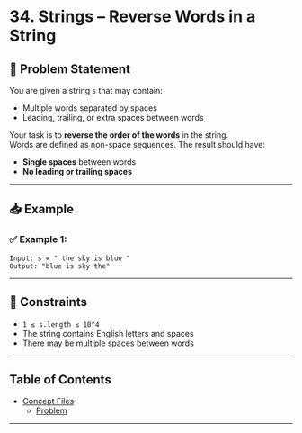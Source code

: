 # 34. Strings – Reverse Words in a String

## 🧠 Problem Statement

You are given a string `s` that may contain:
- Multiple words separated by spaces
- Leading, trailing, or extra spaces between words

Your task is to **reverse the order of the words** in the string.  
Words are defined as non-space sequences. The result should have:
- **Single spaces** between words
- **No leading or trailing spaces**

---

## 📥 Example

### ✅ Example 1:
```
Input: s = " the sky is blue "
Output: "blue is sky the"
```

---

## 📌 Constraints

- `1 ≤ s.length ≤ 10^4`  
- The string contains English letters and spaces  
- There may be multiple spaces between words

---

## Table of Contents

- [Concept Files](#concept-files)
  - [Problem](/34_Reverse_Words_in_String/01.cpp)

---
